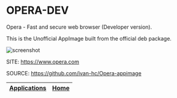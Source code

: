 # OPERA-DEV

 Opera - Fast and secure web browser (Developer version).

 This is the Unofficial AppImage built from the official deb package.

 ![screenshot](https://www-static-blogs.operacdn.com/news/wp-content/uploads/sites/2/2016/05/full-page-screenshot-joxi-addon.jpg)
 
 SITE: https://www.opera.com

 SOURCE: https://github.com/ivan-hc/Opera-appimage

 | [Applications](https://portable-linux-apps.github.io/apps.html) | [Home](https://portable-linux-apps.github.io)
 | --- | --- |
